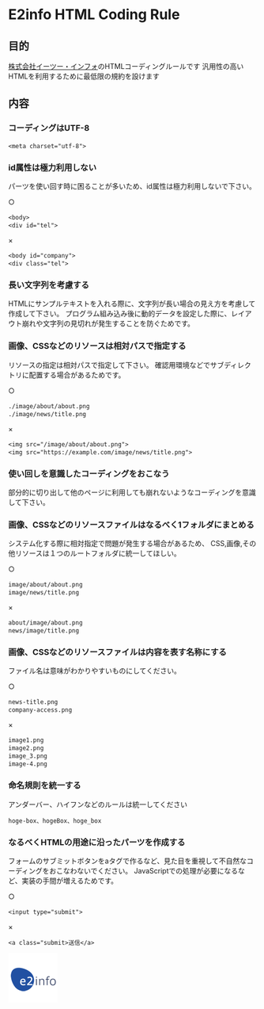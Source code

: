 # E2info HTML Coding Rule

## 目的

[株式会社イーツー・インフォ](https://www.e2info.co.jp/)のHTMLコーディングルールです
汎用性の高いHTMLを利用するために最低限の規約を設けます

## 内容

### コーディングはUTF-8

```
<meta charset="utf-8">
```

### id属性は極力利用しない

パーツを使い回す時に困ることが多いため、id属性は極力利用しないで下さい。

○
```
<body>
<div id="tel">
```

×
```
<body id="company">
<div class="tel">
```


### 長い文字列を考慮する

HTMLにサンプルテキストを入れる際に、文字列が長い場合の見え方を考慮して作成して下さい。
プログラム組み込み後に動的データを設定した際に、レイアウト崩れや文字列の見切れが発生することを防ぐためです。

### 画像、CSSなどのリソースは相対パスで指定する

リソースの指定は相対パスで指定して下さい。
確認用環境などでサブディレクトリに配置する場合があるためです。

○
```
./image/about/about.png
./image/news/title.png
```

×
```
<img src="/image/about/about.png">
<img src="https://example.com/image/news/title.png">
```

### 使い回しを意識したコーディングをおこなう

部分的に切り出して他のページに利用しても崩れないようなコーディングを意識して下さい。


### 画像、CSSなどのリソースファイルはなるべく1フォルダにまとめる

システム化する際に相対指定で問題が発生する場合があるため、
CSS,画像,その他リソースは１つのルートフォルダに統一してほしい。

○
```
image/about/about.png
image/news/title.png
```

×
```
about/image/about.png
news/image/title.png
```

### 画像、CSSなどのリソースファイルは内容を表す名称にする

ファイル名は意味がわかりやすいものにしてください。

○
```
news-title.png
company-access.png
```

×
```
image1.png
image2.png
image_3.png
image-4.png
```

### 命名規則を統一する

アンダーバー、ハイフンなどのルールは統一してください

```
hoge-box、hogeBox、hoge_box
```

### なるべくHTMLの用途に沿ったパーツを作成する

フォームのサブミットボタンをaタグで作るなど、見た目を重視して不自然なコーディングをおこなわないでください。
JavaScriptでの処理が必要になるなど、実装の手間が増えるためです。

○
```
<input type="submit">
```

×
```
<a class="submit>送信</a>
```


![イーツー・インフォロゴ](https://raw.githubusercontent.com/e2info/e2info-warehouse/master/images/logo/logo100x100_transparent.png)

